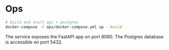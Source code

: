 # Ops

```bash
# build and start api + postgres
docker-compose -f ops/docker-compose.yml up --build
```

The service exposes the FastAPI app on port 8080. The Postgres database is accessible on port 5432.